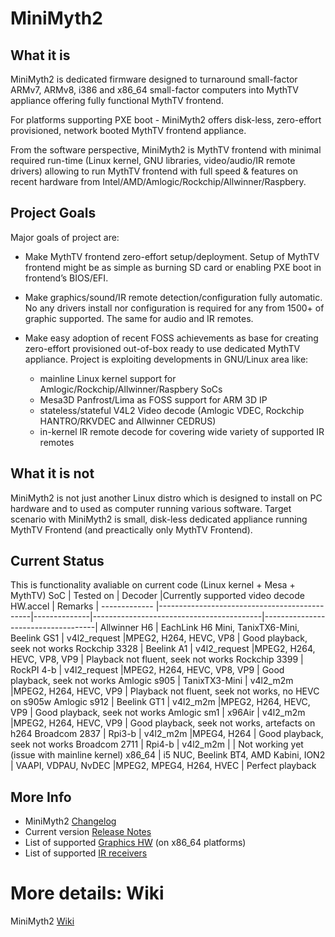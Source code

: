 # MiniMyth2

## What it is
MiniMyth2 is dedicated firmware designed to turnaround small-factor ARMv7, ARMv8, i386 and x86_64 small-factor
computers into MythTV appliance offering fully functional MythTV frontend.

For platforms supporting PXE boot - MiniMyth2 offers disk-less, zero-effort provisioned, network booted MythTV frontend appliance.

From the software perspective, MiniMyth2 is MythTV frontend with minimal required run-time
(Linux kernel, GNU libraries, video/audio/IR remote drivers) allowing to run MythTV frontend with full speed & features
on recent hardware from Intel/AMD/Amlogic/Rockchip/Allwinner/Raspbery.


## Project Goals
Major goals of project are:

- Make MythTV frontend zero-effort setup/deployment.
Setup of MythTV frontend might be as simple as burning SD card or enabling PXE boot in frontend’s BIOS/EFI.

- Make graphics/sound/IR remote detection/configuration fully automatic.
No any drivers install nor configuration is required for any from 1500+ of graphic supported. The same for audio and IR remotes.

- Make easy adoption of recent FOSS achievements as base for creating zero-effort provisioned out-of-box ready to use
dedicated MythTV appliance.
Project is exploiting developments in GNU/Linux area like:
  - mainline Linux kernel support for Amlogic/Rockchip/Allwinner/Raspbery SoCs
  - Mesa3D Panfrost/Lima as FOSS support for ARM 3D IP
  - stateless/stateful V4L2 Video decode (Amlogic VDEC, Rockchip HANTRO/RKVDEC and Allwinner CEDRUS)
  - in-kernel IR remote decode for covering wide variety of supported IR remotes


## What it is not
MiniMyth2 is not just another Linux distro which is
designed to install on PC hardware and to used as computer
running various software.
Target scenario with MiniMyth2 is small, disk-less dedicated appliance
running MythTV Frontend (and preactically only MythTV Frontend).

## Current Status
This is functionality avaliable on current code (Linux kernel + Mesa + MythTV) 
SoC           | Tested on                                    | Decoder      |Currently supported video decode HW.accel | Remarks                            |
------------- |----------------------------------------------|--------------|------------------------------------------|------------------------------------|
Allwinner H6  | EachLink H6 Mini, TanixTX6-Mini, Beelink GS1 | v4l2_request |MPEG2, H264, HEVC, VP8                    | Good playback, seek not works 
Rockchip 3328 | Beelink A1                                   | v4l2_request |MPEG2, H264, HEVC, VP8, VP9               | Playback not fluent, seek not works
Rockchip 3399 | RockPI 4-b                                   | v4l2_request |MPEG2, H264, HEVC, VP8, VP9               | Good playback, seek not works
Amlogic s905  | TanixTX3-Mini                                | v4l2_m2m     |MPEG2, H264, HEVC, VP9                    | Playback not fluent, seek not works, no HEVC on s905w
Amlogic s912  | Beelink GT1                                  | v4l2_m2m     |MPEG2, H264, HEVC, VP9                    | Good playback, seek not works
Amlogic sm1   | x96Air                                       | v4l2_m2m     |MPEG2, H264, HEVC, VP9                    | Good playback, seek not works, artefacts on h264
Broadcom 2837 | Rpi3-b                                       | v4l2_m2m     |MPEG4, H264                               | Good playback, seek not works
Broadcom 2711 | Rpi4-b                                       | v4l2_m2m     |                                          | Not working yet (issue with mainline kernel)
x86_64        | i5 NUC, Beelink BT4, AMD Kabini, ION2        | VAAPI, VDPAU, NvDEC |MPEG2, MPEG4, H264, HVEC           | Perfect playback

## More Info
- MiniMyth2 [Changelog](https://raw.githubusercontent.com/warpme/minimyth2/master/html/minimyth/document-changelog.txt)
- Current version [Release Notes](https://raw.githubusercontent.com/warpme/minimyth2/master/html/minimyth/document-release-notes.txt)
- List of supported [Graphics HW](https://raw.githubusercontent.com/warpme/minimyth2/master/html/minimyth/document-supported-gfx-hardware.txt) (on x86_64 platforms)
- List of supported [IR receivers](https://raw.githubusercontent.com/warpme/minimyth2/master/html/minimyth/document-supported-IR-remotes.txt)

# More details: Wiki
MiniMyth2 [Wiki](https://github.com/warpme/minimyth2/wiki)
